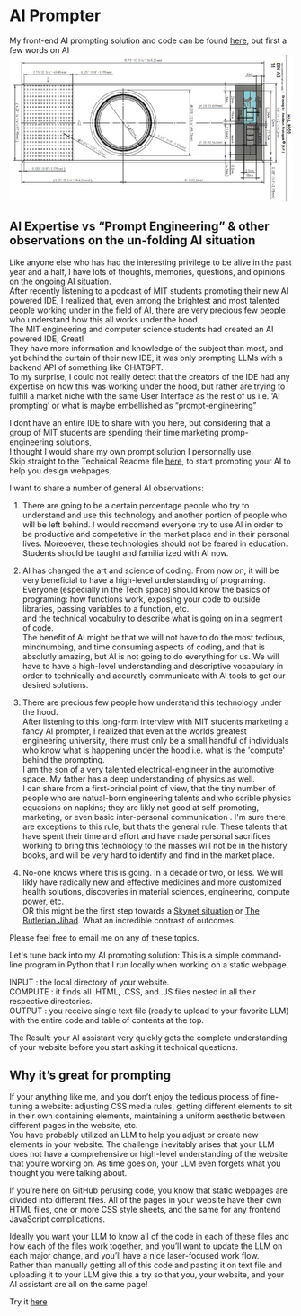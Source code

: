 # AI Prompter
My front-end AI prompting solution and code can be found [here](README-TECH.md), but first a few words on AI
![](ReadMe_Files/hall9000.jpg)


## AI Expertise vs “Prompt Engineering” & other observations on the un-folding AI situation
Like anyone else who has had the interesting privilege to be alive in the past year and a half, I have lots of thoughts, memories, questions, and opinions on the ongoing AI situation. \
After recently listening to a podcast of MIT students promoting their new AI powered IDE, I realized that, even among the brightest and most talented people working under in the field of AI, there are very precious few people who understand how this all works under the hood. \
The MIT engineering and computer science students had created an AI powered IDE, Great! \
They have more information and knowledge of the subject than most, and yet behind the curtain of their new IDE, it was only prompting LLMs with a backend API of something like CHATGPT. \
To my surprise, I could not really detect that the creators of the IDE had any expertise on how this was working under the hood, but rather are trying to fulfill a market niche with the same User Interface as the rest of us i.e. ‘AI prompting’ or what is maybe embellished as “prompt-engineering”

I dont have an entire IDE to share with you here, but considering that a group of MIT students are spending their time marketing promp-engineering solutions, \
I thought I would share my own prompt solution I personnally use. \
Skip straight to the Technical Readme file [here](README-TECH.md), to start prompting your AI to help you design webpages.

I want to share a number of general AI observations:
1) There are going to be a certain percentage people who try to understand and use this technology and another portion of people who will be left behind.  I would recomend everyone try to use AI in order to be productive and competetive in the market place and in their personal lives.  Moreoever, these technologies should not be feared in education.  Students should be taught and familiarized with AI now.
2) AI has changed the art and science of coding.  From now on, it will be very beneficial to have a high-level understanding of programing.  Everyone (especially in the Tech space) should know the basics of programing: how functions work, exposing your code to outside libraries, passing variables to a function, etc. \
and the technical vocabulry to describe what is going on in a segment of code. \
The benefit of AI might be that we will not have to do the most tedious, mindnumbing, and time consuming aspects of coding, and that is absolutly amazing, but AI is not going to do everything for us. 
We will have to have a high-level understanding and descriptive vocabulary in order to technically and accuratly communicate with AI tools to get our desired solutions.  

4) There are precious few people how understand this technology under the hood. \
   After listening to this long-form interview with MIT students marketing a fancy AI prompter, I realized that even at the worlds greatest engineering university, there must only be a small handful of individuals who know what is happening under the hood i.e. what is the 'compute' behind the prompting. \
I am the son of a very talented electrical-engineer in the automotive space.  My father has a deep understanding of physics as well. \
I can share from a first-princial point of view, that the tiny number of people who are natual-born engineering talents and who scrible physics equasions on napkins; they are likly not good at self-promoting, marketing, or even basic inter-personal communication .  I'm sure there are exceptions to this rule, but thats the general rule.  These talents that have spent their time and effort and have made personal sacrifices working to bring this technology to the masses will not be in the history books, and will be very hard to identify and find in the market place.

5) No-one knows where this is going.  In a decade or two, or less.  We will likly have radically new and effective medicines and more customized health solutions, discoveries in material sciences, engineering, compute power, etc. \
OR this might be the first step towards a [Skynet situation](https://en.wikipedia.org/wiki/Skynet_(Terminator)) or [The Butlerian Jihad](https://en.wikipedia.org/wiki/Dune_(franchise)#The_Butlerian_Jihad).  What an incredible contrast of outcomes.

Please feel free to email me on any of these topics. 

Let's tune back into my AI prompting solution:
This is a simple command-line program in Python that I run locally when working on a static webpage. 

INPUT : the local directory of your website. \
COMPUTE : it finds all .HTML, .CSS, and .JS files nested in all their respective directories. \
OUTPUT : you receive single text file (ready to upload to your favorite LLM) with the entire code and table of contents at the top.

The Result: your AI assistant very quickly gets the complete understanding of your website before you start asking it technical questions. 



## Why it’s great for prompting
If your anything like me, and you don’t enjoy the tedious process of fine-tuning a website: adjusting CSS media rules, getting different elements to sit in their own containing elements, maintaining a uniform aesthetic between different pages in the website, etc.\
You have probably utilized an LLM to help you adjust or create new elements in your website.  The challenge inevitably arises that your LLM does not have a comprehensive or high-level understanding of the website that you’re working on.  As time goes on, your LLM even forgets what you thought you were talking about. 

If you’re here on GitHub perusing code, you know that static webpages are divided into different files.  All of the pages in your website have their own HTML files, one or more CSS style sheets, and the same for any frontend JavaScript complications.  

Ideally you want your LLM to know all of the code in each of these files and how each of the files work together, and you’ll want to update the LLM on each major change, and you’ll have a nice laser-focused work flow. \
Rather than manually getting all of this code and pasting it on text file and uploading it to your LLM give this a try so that you, your website, and your AI assistant are all on the same page! 

Try it [here](README-TECH.md)
